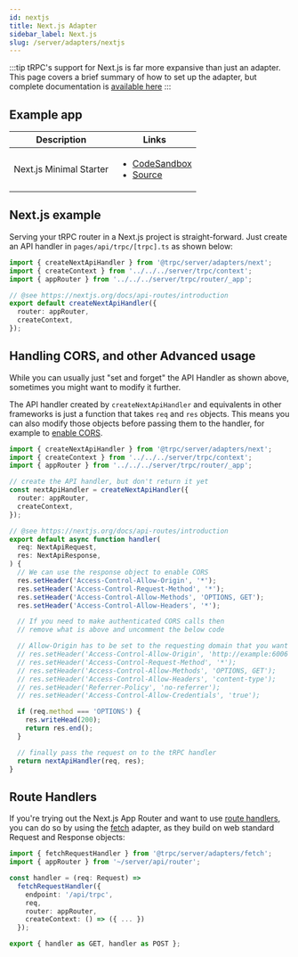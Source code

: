 ```yaml
---
id: nextjs
title: Next.js Adapter
sidebar_label: Next.js
slug: /server/adapters/nextjs
---
```


:::tip
tRPC's support for Next.js is far more expansive than just an adapter. This page covers a brief summary of how to set up the adapter, but complete documentation is [available here](/docs/nextjs/introduction)
:::

## Example app

<table>
  <thead>
    <tr>
      <th>Description</th>
      <th>Links</th>
    </tr>
  </thead>
  <tbody>
    <tr>
      <td>Next.js Minimal Starter</td>
      <td>
        <ul>
          <li><a href="https://githubbox.com/trpc/trpc/tree/main/examples/next-minimal-starter">CodeSandbox</a></li>
          <li><a href="https://github.com/trpc/trpc/tree/main/examples/next-minimal-starter">Source</a></li>
        </ul>
      </td>
    </tr>
  </tbody>
</table>

## Next.js example

Serving your tRPC router in a Next.js project is straight-forward. Just create an API handler in `pages/api/trpc/[trpc].ts` as shown below:

```ts title='pages/api/trpc/[trpc].ts'
import { createNextApiHandler } from '@trpc/server/adapters/next';
import { createContext } from '../../../server/trpc/context';
import { appRouter } from '../../../server/trpc/router/_app';

// @see https://nextjs.org/docs/api-routes/introduction
export default createNextApiHandler({
  router: appRouter,
  createContext,
});
```

## Handling CORS, and other Advanced usage

While you can usually just "set and forget" the API Handler as shown above, sometimes you might want to modify it further.

The API handler created by `createNextApiHandler` and equivalents in other frameworks is just a function that takes `req` and `res` objects. This means you can also modify those objects before passing them to the handler, for example to [enable CORS](/docs/client/cors).

```ts title='pages/api/trpc/[trpc].ts'
import { createNextApiHandler } from '@trpc/server/adapters/next';
import { createContext } from '../../../server/trpc/context';
import { appRouter } from '../../../server/trpc/router/_app';

// create the API handler, but don't return it yet
const nextApiHandler = createNextApiHandler({
  router: appRouter,
  createContext,
});

// @see https://nextjs.org/docs/api-routes/introduction
export default async function handler(
  req: NextApiRequest,
  res: NextApiResponse,
) {
  // We can use the response object to enable CORS
  res.setHeader('Access-Control-Allow-Origin', '*');
  res.setHeader('Access-Control-Request-Method', '*');
  res.setHeader('Access-Control-Allow-Methods', 'OPTIONS, GET');
  res.setHeader('Access-Control-Allow-Headers', '*');

  // If you need to make authenticated CORS calls then
  // remove what is above and uncomment the below code

  // Allow-Origin has to be set to the requesting domain that you want to send the credentials back to
  // res.setHeader('Access-Control-Allow-Origin', 'http://example:6006');
  // res.setHeader('Access-Control-Request-Method', '*');
  // res.setHeader('Access-Control-Allow-Methods', 'OPTIONS, GET');
  // res.setHeader('Access-Control-Allow-Headers', 'content-type');
  // res.setHeader('Referrer-Policy', 'no-referrer');
  // res.setHeader('Access-Control-Allow-Credentials', 'true');

  if (req.method === 'OPTIONS') {
    res.writeHead(200);
    return res.end();
  }

  // finally pass the request on to the tRPC handler
  return nextApiHandler(req, res);
}
```

## Route Handlers

If you're trying out the Next.js App Router and want to use [route handlers](https://beta.nextjs.org/docs/routing/route-handlers), you can do so by using the [fetch](fetch) adapter, as they build on web standard Request and Response objects:

```ts title='app/api/trpc/[trpc]/route.ts'
import { fetchRequestHandler } from '@trpc/server/adapters/fetch';
import { appRouter } from '~/server/api/router';

const handler = (req: Request) =>
  fetchRequestHandler({
    endpoint: '/api/trpc',
    req,
    router: appRouter,
    createContext: () => ({ ... })
  });

export { handler as GET, handler as POST };
```
